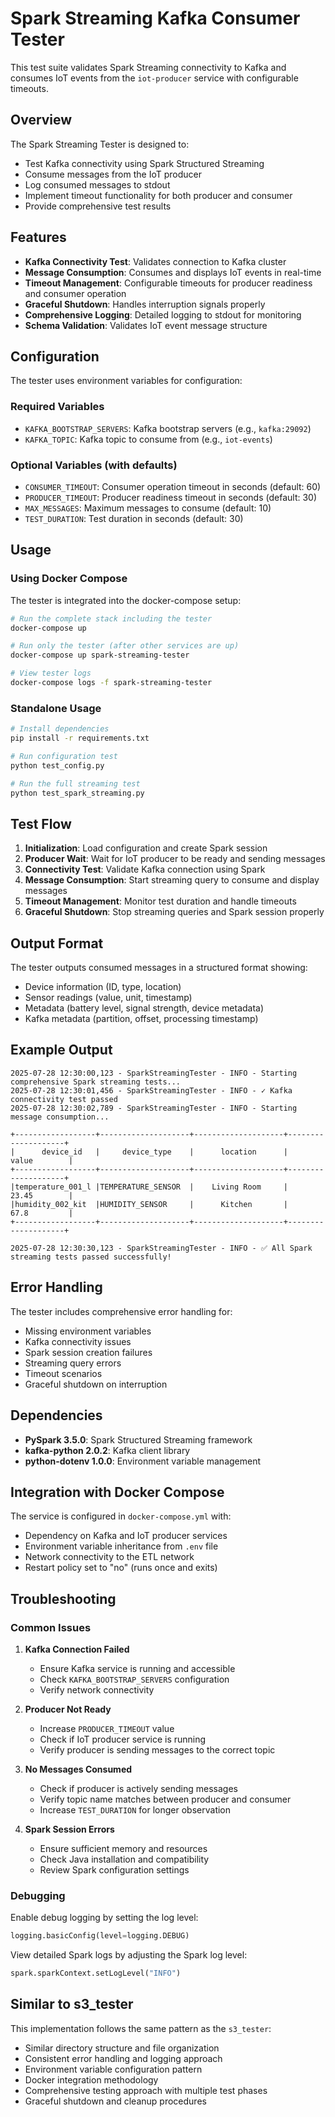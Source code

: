 # Spark Streaming Kafka Consumer Tester

This test suite validates Spark Streaming connectivity to Kafka and consumes IoT events from the `iot-producer` service with configurable timeouts.

## Overview

The Spark Streaming Tester is designed to:
- Test Kafka connectivity using Spark Structured Streaming
- Consume messages from the IoT producer
- Log consumed messages to stdout
- Implement timeout functionality for both producer and consumer
- Provide comprehensive test results

## Features

- **Kafka Connectivity Test**: Validates connection to Kafka cluster
- **Message Consumption**: Consumes and displays IoT events in real-time
- **Timeout Management**: Configurable timeouts for producer readiness and consumer operation
- **Graceful Shutdown**: Handles interruption signals properly
- **Comprehensive Logging**: Detailed logging to stdout for monitoring
- **Schema Validation**: Validates IoT event message structure

## Configuration

The tester uses environment variables for configuration:

### Required Variables
- `KAFKA_BOOTSTRAP_SERVERS`: Kafka bootstrap servers (e.g., `kafka:29092`)
- `KAFKA_TOPIC`: Kafka topic to consume from (e.g., `iot-events`)

### Optional Variables (with defaults)
- `CONSUMER_TIMEOUT`: Consumer operation timeout in seconds (default: 60)
- `PRODUCER_TIMEOUT`: Producer readiness timeout in seconds (default: 30)
- `MAX_MESSAGES`: Maximum messages to consume (default: 10)
- `TEST_DURATION`: Test duration in seconds (default: 30)

## Usage

### Using Docker Compose

The tester is integrated into the docker-compose setup:

```bash
# Run the complete stack including the tester
docker-compose up

# Run only the tester (after other services are up)
docker-compose up spark-streaming-tester

# View tester logs
docker-compose logs -f spark-streaming-tester
```

### Standalone Usage

```bash
# Install dependencies
pip install -r requirements.txt

# Run configuration test
python test_config.py

# Run the full streaming test
python test_spark_streaming.py
```

## Test Flow

1. **Initialization**: Load configuration and create Spark session
2. **Producer Wait**: Wait for IoT producer to be ready and sending messages
3. **Connectivity Test**: Validate Kafka connection using Spark
4. **Message Consumption**: Start streaming query to consume and display messages
5. **Timeout Management**: Monitor test duration and handle timeouts
6. **Graceful Shutdown**: Stop streaming queries and Spark session properly

## Output Format

The tester outputs consumed messages in a structured format showing:
- Device information (ID, type, location)
- Sensor readings (value, unit, timestamp)
- Metadata (battery level, signal strength, device metadata)
- Kafka metadata (partition, offset, processing timestamp)

## Example Output

```
2025-07-28 12:30:00,123 - SparkStreamingTester - INFO - Starting comprehensive Spark streaming tests...
2025-07-28 12:30:01,456 - SparkStreamingTester - INFO - ✓ Kafka connectivity test passed
2025-07-28 12:30:02,789 - SparkStreamingTester - INFO - Starting message consumption...

+------------------+--------------------+--------------------+--------------------+
|      device_id   |     device_type    |      location      |       value        |
+------------------+--------------------+--------------------+--------------------+
|temperature_001_l |TEMPERATURE_SENSOR  |    Living Room     |       23.45        |
|humidity_002_kit  |HUMIDITY_SENSOR     |      Kitchen       |       67.8         |
+------------------+--------------------+--------------------+--------------------+

2025-07-28 12:30:30,123 - SparkStreamingTester - INFO - ✅ All Spark streaming tests passed successfully!
```

## Error Handling

The tester includes comprehensive error handling for:
- Missing environment variables
- Kafka connectivity issues
- Spark session creation failures
- Streaming query errors
- Timeout scenarios
- Graceful shutdown on interruption

## Dependencies

- **PySpark 3.5.0**: Spark Structured Streaming framework
- **kafka-python 2.0.2**: Kafka client library
- **python-dotenv 1.0.0**: Environment variable management

## Integration with Docker Compose

The service is configured in `docker-compose.yml` with:
- Dependency on Kafka and IoT producer services
- Environment variable inheritance from `.env` file
- Network connectivity to the ETL network
- Restart policy set to "no" (runs once and exits)

## Troubleshooting

### Common Issues

1. **Kafka Connection Failed**
   - Ensure Kafka service is running and accessible
   - Check `KAFKA_BOOTSTRAP_SERVERS` configuration
   - Verify network connectivity

2. **Producer Not Ready**
   - Increase `PRODUCER_TIMEOUT` value
   - Check if IoT producer service is running
   - Verify producer is sending messages to the correct topic

3. **No Messages Consumed**
   - Check if producer is actively sending messages
   - Verify topic name matches between producer and consumer
   - Increase `TEST_DURATION` for longer observation

4. **Spark Session Errors**
   - Ensure sufficient memory and resources
   - Check Java installation and compatibility
   - Review Spark configuration settings

### Debugging

Enable debug logging by setting the log level:
```python
logging.basicConfig(level=logging.DEBUG)
```

View detailed Spark logs by adjusting the Spark log level:
```python
spark.sparkContext.setLogLevel("INFO")
```

## Similar to s3_tester

This implementation follows the same pattern as the `s3_tester`:
- Similar directory structure and file organization
- Consistent error handling and logging approach
- Environment variable configuration pattern
- Docker integration methodology
- Comprehensive testing approach with multiple test phases
- Graceful shutdown and cleanup procedures
